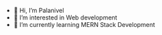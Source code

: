- 👋 Hi, I’m Palanivel
- 👀 I’m interested in Web development
- 🌱 I’m currently learning MERN Stack Development

<!---
Palani4051/Palani4051 is a ✨ special ✨ repository because its `README.md` (this file) appears on your GitHub profile.
You can click the Preview link to take a look at your changes.
--->
